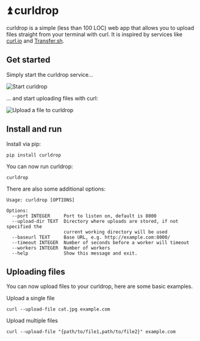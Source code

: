 ⏫ curldrop
==========

curldrop is a simple (less than 100 LOC) web app that allows you to upload files straight from your terminal with curl. It is inspired by services like [curl.io](http://curl.io/) and [Transfer.sh](https://transfer.sh/).

## Get started


Simply start the curldrop service...

![Start curldrop](http://i.imgur.com/3mSle1Z.gif)

... and start uploading files with curl:

![Upload a file to curldrop](http://i.imgur.com/cxV9gTH.gif)

Install and run
-------

Install via pip:

```
pip install curldrop
```

You can now run curldrop:

```
curldrop
```

There are also some additional options:

```
Usage: curldrop [OPTIONS]

Options:
  --port INTEGER     Port to listen on, default is 8000
  --upload-dir TEXT  Directory where uploads are stored, if not specified the
                     current working directory will be used
  --baseurl TEXT     Base URL, e.g. http://example.com:8000/
  --timeout INTEGER  Number of seconds before a worker will timeout
  --workers INTEGER  Number of workers
  --help             Show this message and exit.
```

Uploading files
-----

You can now upload files to your curldrop, here are some basic examples. 

Upload a single file
```
curl --upload-file cat.jpg example.com
```

Upload multiple files

```
curl --upload-file "{path/to/file1,path/to/file2}" example.com
```

